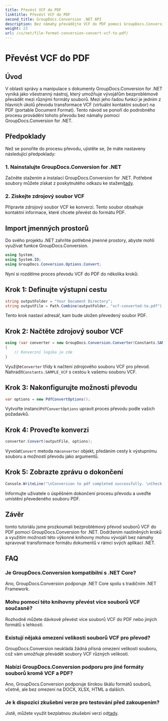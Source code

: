 ```yaml
---
title: Převést VCF do PDF
linktitle: Převést VCF do PDF
second_title: GroupDocs.Conversion .NET API
description: Bez námahy převádějte VCF do PDF pomocí GroupDocs.Conversion for .NET. Zjednodušte si úkoly správy dokumentů pomocí tohoto intuitivního řešení.
weight: 23
url: /cs/net/file-format-conversion-convert-vcf-to-pdf/
---
```


# Převést VCF do PDF

## Úvod
V oblasti správy a manipulace s dokumenty GroupDocs.Conversion for .NET vyniká jako všestranný nástroj, který umožňuje vývojářům bezproblémově převádět mezi různými formáty souborů. Mezi jeho řadou funkcí je jedním z hlavních úkolů převodu transformace VCF (virtuální kontaktní soubor) na PDF (portable Document Format). Tento návod se ponoří do podrobného procesu provádění tohoto převodu bez námahy pomocí GroupDocs.Conversion for .NET.
## Předpoklady
Než se ponoříte do procesu převodu, ujistěte se, že máte nastaveny následující předpoklady:
### 1. Nainstalujte GroupDocs.Conversion for .NET
 Začněte stažením a instalací GroupDocs.Conversion for .NET. Potřebné soubory můžete získat z poskytnutého odkazu ke stažení[tady](https://releases.groupdocs.com/conversion/net/).
### 2. Získejte zdrojový soubor VCF
Připravte zdrojový soubor VCF ke konverzi. Tento soubor obsahuje kontaktní informace, které chcete převést do formátu PDF.

## Import jmenných prostorů
Do svého projektu .NET zahrňte potřebné jmenné prostory, abyste mohli využívat funkce GroupDocs.Conversion.

```csharp
using System;
using System.IO;
using GroupDocs.Conversion.Options.Convert;
```

Nyní si rozdělme proces převodu VCF do PDF do několika kroků:
## Krok 1: Definujte výstupní cestu
```csharp
string outputFolder = "Your Document Directory";
string outputFile = Path.Combine(outputFolder, "vcf-converted-to.pdf");
```
Tento krok nastaví adresář, kam bude uložen převedený soubor PDF.
## Krok 2: Načtěte zdrojový soubor VCF
```csharp
using (var converter = new GroupDocs.Conversion.Converter(Constants.SAMPLE_VCF))
{
    // Konverzní logika je zde
}
```
 Využijte`Converter` třídy k načtení zdrojového souboru VCF pro převod. Nahradit`Constants.SAMPLE_VCF` s cestou k vašemu souboru VCF.
## Krok 3: Nakonfigurujte možnosti převodu
```csharp
var options = new PdfConvertOptions();
```
 Vytvořte instanci`PdfConvertOptions` upravit proces převodu podle vašich požadavků.
## Krok 4: Proveďte konverzi
```csharp
converter.Convert(outputFile, options);
```
 Vyvolat`Convert` metoda na`converter` objekt, předáním cesty k výstupnímu souboru a možností převodu jako argumentů.
## Krok 5: Zobrazte zprávu o dokončení
```csharp
Console.WriteLine("\nConversion to pdf completed successfully. \nCheck output in {0}", outputFolder);
```
Informujte uživatele o úspěšném dokončení procesu převodu a uveďte umístění převedeného souboru PDF.

## Závěr
tomto tutoriálu jsme prozkoumali bezproblémový převod souborů VCF do PDF pomocí GroupDocs.Conversion for .NET. Dodržením nastíněných kroků a využitím možností této výkonné knihovny mohou vývojáři bez námahy spravovat transformace formátu dokumentů v rámci svých aplikací .NET.
## FAQ
### Je GroupDocs.Conversion kompatibilní s .NET Core?
Ano, GroupDocs.Conversion podporuje .NET Core spolu s tradičním .NET Framework.
### Mohu pomocí této knihovny převést více souborů VCF současně?
Rozhodně můžete dávkově převést více souborů VCF do PDF nebo jiných formátů s lehkostí.
### Existují nějaká omezení velikosti souborů VCF pro převod?
GroupDocs.Conversion neukládá žádná přísná omezení velikosti souboru, což vám umožňuje převádět soubory VCF různých velikostí.
### Nabízí GroupDocs.Conversion podporu pro jiné formáty souborů kromě VCF a PDF?
Ano, GroupDocs.Conversion podporuje širokou škálu formátů souborů, včetně, ale bez omezení na DOCX, XLSX, HTML a dalších.
### Je k dispozici zkušební verze pro testování před zakoupením?
Jistě, můžete využít bezplatnou zkušební verzi od[tady](https://releases.groupdocs.com/).